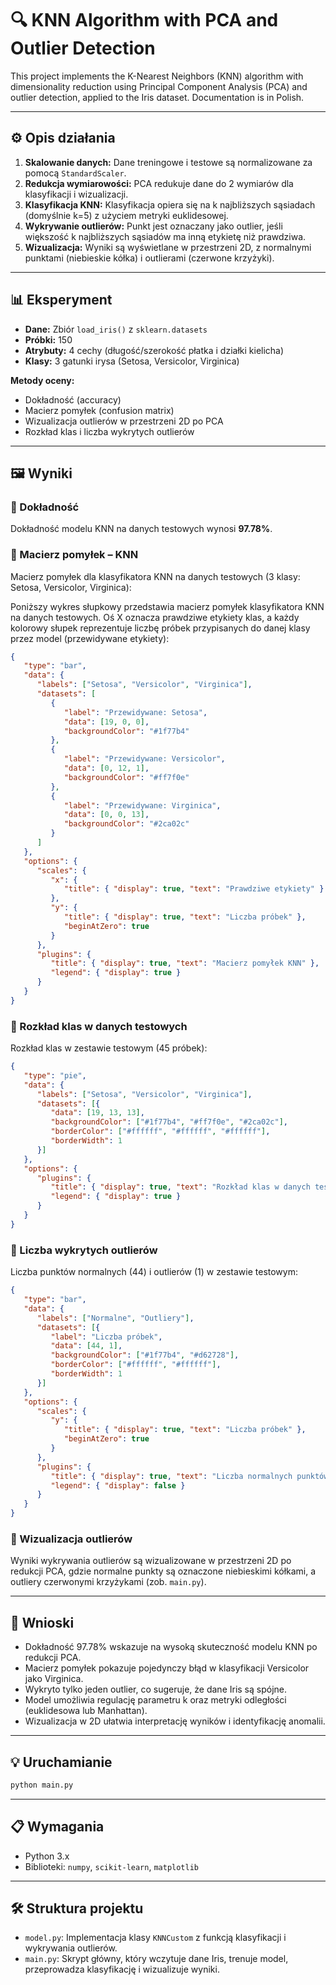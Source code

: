 # 🔍 KNN Algorithm with PCA and Outlier Detection

This project implements the K-Nearest Neighbors (KNN) algorithm with dimensionality reduction using Principal Component Analysis (PCA) and outlier detection, applied to the Iris dataset. Documentation is in Polish.

---

## ⚙️ Opis działania

1. **Skalowanie danych:** Dane treningowe i testowe są normalizowane za pomocą `StandardScaler`.
2. **Redukcja wymiarowości:** PCA redukuje dane do 2 wymiarów dla klasyfikacji i wizualizacji.
3. **Klasyfikacja KNN:** Klasyfikacja opiera się na k najbliższych sąsiadach (domyślnie k=5) z użyciem metryki euklidesowej.
4. **Wykrywanie outlierów:** Punkt jest oznaczany jako outlier, jeśli większość k najbliższych sąsiadów ma inną etykietę niż prawdziwa.
5. **Wizualizacja:** Wyniki są wyświetlane w przestrzeni 2D, z normalnymi punktami (niebieskie kółka) i outlierami (czerwone krzyżyki).

---

## 📊 Eksperyment

- **Dane:** Zbiór `load_iris()` z `sklearn.datasets`
- **Próbki:** 150
- **Atrybuty:** 4 cechy (długość/szerokość płatka i działki kielicha)
- **Klasy:** 3 gatunki irysa (Setosa, Versicolor, Virginica)

**Metody oceny:**
- Dokładność (accuracy)
- Macierz pomyłek (confusion matrix)
- Wizualizacja outlierów w przestrzeni 2D po PCA
- Rozkład klas i liczba wykrytych outlierów

---

## 🖼️ Wyniki

### 📌 Dokładność

Dokładność modelu KNN na danych testowych wynosi **97.78%**.

### 📌 Macierz pomyłek – KNN

Macierz pomyłek dla klasyfikatora KNN na danych testowych (3 klasy: Setosa, Versicolor, Virginica):

Poniższy wykres słupkowy przedstawia macierz pomyłek klasyfikatora KNN na danych testowych. Oś X oznacza prawdziwe etykiety klas, a każdy kolorowy słupek reprezentuje liczbę próbek przypisanych do danej klasy przez model (przewidywane etykiety):

```json
{
   "type": "bar",
   "data": {
      "labels": ["Setosa", "Versicolor", "Virginica"],
      "datasets": [
         {
            "label": "Przewidywane: Setosa",
            "data": [19, 0, 0],
            "backgroundColor": "#1f77b4"
         },
         {
            "label": "Przewidywane: Versicolor",
            "data": [0, 12, 1],
            "backgroundColor": "#ff7f0e"
         },
         {
            "label": "Przewidywane: Virginica",
            "data": [0, 0, 13],
            "backgroundColor": "#2ca02c"
         }
      ]
   },
   "options": {
      "scales": {
         "x": {
            "title": { "display": true, "text": "Prawdziwe etykiety" }
         },
         "y": {
            "title": { "display": true, "text": "Liczba próbek" },
            "beginAtZero": true
         }
      },
      "plugins": {
         "title": { "display": true, "text": "Macierz pomyłek KNN" },
         "legend": { "display": true }
      }
   }
}
```

### 📌 Rozkład klas w danych testowych

Rozkład klas w zestawie testowym (45 próbek):

```json
{
   "type": "pie",
   "data": {
      "labels": ["Setosa", "Versicolor", "Virginica"],
      "datasets": [{
         "data": [19, 13, 13],
         "backgroundColor": ["#1f77b4", "#ff7f0e", "#2ca02c"],
         "borderColor": ["#ffffff", "#ffffff", "#ffffff"],
         "borderWidth": 1
      }]
   },
   "options": {
      "plugins": {
         "title": { "display": true, "text": "Rozkład klas w danych testowych" },
         "legend": { "display": true }
      }
   }
}
```

### 📌 Liczba wykrytych outlierów

Liczba punktów normalnych (44) i outlierów (1) w zestawie testowym:

```json
{
   "type": "bar",
   "data": {
      "labels": ["Normalne", "Outliery"],
      "datasets": [{
         "label": "Liczba próbek",
         "data": [44, 1],
         "backgroundColor": ["#1f77b4", "#d62728"],
         "borderColor": ["#ffffff", "#ffffff"],
         "borderWidth": 1
      }]
   },
   "options": {
      "scales": {
         "y": {
            "title": { "display": true, "text": "Liczba próbek" },
            "beginAtZero": true
         }
      },
      "plugins": {
         "title": { "display": true, "text": "Liczba normalnych punktów i outlierów" },
         "legend": { "display": false }
      }
   }
}
```

### 📌 Wizualizacja outlierów

Wyniki wykrywania outlierów są wizualizowane w przestrzeni 2D po redukcji PCA, gdzie normalne punkty są oznaczone niebieskimi kółkami, a outliery czerwonymi krzyżykami (zob. `main.py`).

---

## 🧠 Wnioski

- Dokładność 97.78% wskazuje na wysoką skuteczność modelu KNN po redukcji PCA.
- Macierz pomyłek pokazuje pojedynczy błąd w klasyfikacji Versicolor jako Virginica.
- Wykryto tylko jeden outlier, co sugeruje, że dane Iris są spójne.
- Model umożliwia regulację parametru k oraz metryki odległości (euklidesowa lub Manhattan).
- Wizualizacja w 2D ułatwia interpretację wyników i identyfikację anomalii.

---

## 💡 Uruchamianie

```bash
python main.py
```

---

## 📋 Wymagania

- Python 3.x
- Biblioteki: `numpy`, `scikit-learn`, `matplotlib`

---

## 🛠️ Struktura projektu

- `model.py`: Implementacja klasy `KNNCustom` z funkcją klasyfikacji i wykrywania outlierów.
- `main.py`: Skrypt główny, który wczytuje dane Iris, trenuje model, przeprowadza klasyfikację i wizualizuje wyniki.
